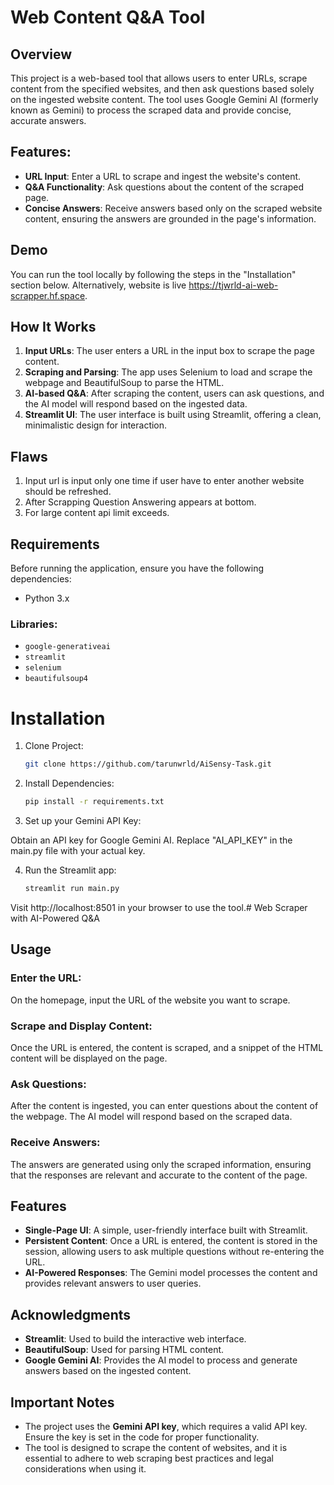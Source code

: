 # Web Content Q&A Tool

## Overview
This project is a web-based tool that allows users to enter URLs, scrape content from the specified websites, and then ask questions based solely on the ingested website content. The tool uses Google Gemini AI (formerly known as Gemini) to process the scraped data and provide concise, accurate answers.

## Features:
- **URL Input**: Enter a URL to scrape and ingest the website's content.
- **Q&A Functionality**: Ask questions about the content of the scraped page.
- **Concise Answers**: Receive answers based only on the scraped website content, ensuring the answers are grounded in the page's information.

## Demo
You can run the tool locally by following the steps in the "Installation" section below. Alternatively, website is live https://tjwrld-ai-web-scrapper.hf.space.

## How It Works
1. **Input URLs**: The user enters a URL in the input box to scrape the page content.
2. **Scraping and Parsing**: The app uses Selenium to load and scrape the webpage and BeautifulSoup to parse the HTML.
3. **AI-based Q&A**: After scraping the content, users can ask questions, and the AI model will respond based on the ingested data.
4. **Streamlit UI**: The user interface is built using Streamlit, offering a clean, minimalistic design for interaction.

## Flaws
1. Input url is input only one time if user have to enter another website should be refreshed.
2. After Scrapping Question Answering appears at bottom.
3. For large content api limit exceeds.

## Requirements
Before running the application, ensure you have the following dependencies:

- Python 3.x

### Libraries:
- `google-generativeai`
- `streamlit`
- `selenium`
- `beautifulsoup4`
# Installation


1. Clone Project:
    ```bash
   git clone https://github.com/tarunwrld/AiSensy-Task.git

2. Install Dependencies:
    ```bash
    pip install -r requirements.txt

3. Set up your Gemini API Key:

Obtain an API key for Google Gemini AI.
Replace "AI_API_KEY" in the main.py file with your actual key.

4. Run the Streamlit app:
    ```bash
    streamlit run main.py
Visit http://localhost:8501 in your browser to use the tool.# Web Scraper with AI-Powered Q&A

## Usage

### Enter the URL:
On the homepage, input the URL of the website you want to scrape.

### Scrape and Display Content:
Once the URL is entered, the content is scraped, and a snippet of the HTML content will be displayed on the page.

### Ask Questions:
After the content is ingested, you can enter questions about the content of the webpage. The AI model will respond based on the scraped data.

### Receive Answers:
The answers are generated using only the scraped information, ensuring that the responses are relevant and accurate to the content of the page.

## Features

- **Single-Page UI**: A simple, user-friendly interface built with Streamlit.
- **Persistent Content**: Once a URL is entered, the content is stored in the session, allowing users to ask multiple questions without re-entering the URL.
- **AI-Powered Responses**: The Gemini model processes the content and provides relevant answers to user queries.



## Acknowledgments

- **Streamlit**: Used to build the interactive web interface.
- **BeautifulSoup**: Used for parsing HTML content.
- **Google Gemini AI**: Provides the AI model to process and generate answers based on the ingested content.

## Important Notes

- The project uses the **Gemini API key**, which requires a valid API key. Ensure the key is set in the code for proper functionality.
- The tool is designed to scrape the content of websites, and it is essential to adhere to web scraping best practices and legal considerations when using it.

